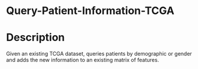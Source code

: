 # Query-Patient-Information-TCGA

# Description
Given an existing TCGA dataset, queries patients by demographic or gender and adds the new information to an existing matrix of features.

